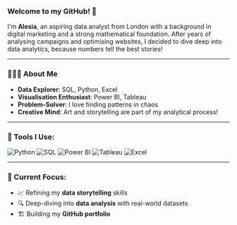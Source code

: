 ### Welcome to my GitHub! 🤗

I'm **Alesia**, an aspiring data analyst from London with a background in digital marketing and a strong mathematical foundation. After years of analysing campaigns and optimising websites, I decided to dive deep into data analytics, because numbers tell the best stories! 

---

### 👩🏻‍💻 About Me
- **Data Explorer**: SQL, Python, Excel
- **Visualisation Enthusiast**: Power BI, Tableau
- **Problem-Solver**: I love finding patterns in chaos
- **Creative Mind**: Art and storytelling are part of my analytical process!

---

### 🔧 Tools I Use:

![Python](https://img.shields.io/badge/Python-3776AB?style=for-the-badge&logo=python&logoColor=white)
![SQL](https://img.shields.io/badge/SQL-4479A1?style=for-the-badge&logo=postgresql&logoColor=white)
![Power BI](https://img.shields.io/badge/PowerBI-F2C811?style=for-the-badge&logo=powerbi&logoColor=black)
![Tableau](https://img.shields.io/badge/Tableau-E97627?style=for-the-badge&logo=tableau&logoColor=white)
![Excel](https://img.shields.io/badge/Excel-217346?style=for-the-badge&logo=microsoft-excel&logoColor=white)

---

### 📌 Current Focus:
- 📈 Refining my **data storytelling** skills
- 🔍 Deep-diving into **data analysis** with real-world datasets
- 🏗️ Building my **GitHub portfolio**

